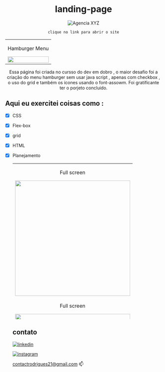 
<div align="center">
  <h1>landing-page</h1>

  ![Agencia XYZ](https://rafinha-dev.github.io/landing-page/)
  
  `clique no link para abrir o site`
  
   <table align="center"> 
      <tr> 
    <td>
      <p align="center"> Hamburger Menu  </p>
      <img  style="width: 100%;" src="https://github.com/rafinha-dev/landing-page/blob/master/src/presentation/hamburger.gif">
    </td>
  </tr>
  </table>
  
 Essa página foi criada no cursso do dev em dobro , o maior desafio foi a criação do menu hamburger sem usar java script , apenas com checkbox , o uso do grid e também os icones usando o font-assowm. Foi gratificante ter o porjeto concluido.


 
</div>

## Aqui eu exercitei coisas como : 

- [x] CSS
- [x] Flex-box
- [x] grid
- [x] HTML 
- [x] Planejamento
  
  <table align="center" height="500px;">
  <tr> 
    <td>
      <p align="center"> Full screen  </p>
      <img  style="width: 370px;" src="https://github.com/rafinha-dev/landing-page/blob/master/src/presentation/1.png">
    </td>
  </tr>
  <tr> 
    <td>
      <p align="center"> Full screen  </p>
      <img  style="width: 370px;" src="https://github.com/rafinha-dev/landing-page/blob/master/src/presentation/2.png">
    </td>
  </tr>
 
 </table>
 
<div>

## contato 

[![linkedin](https://img.shields.io/badge/LinkedIn-0077B5?style=for-the-badge&logo=linkedin&logoColor=white)](https://www.linkedin.com/in/rafinhadev/)


[![instagram](https://img.shields.io/badge/Instagram-E4405F?style=for-the-badge&logo=instagram&logoColor=white)](https://www.instagram.com/rafinhadev/)&nbsp;

[contactrodrigues21@gmail.com](mailto:contactrodrigues21@gmail.com) 📫
</div>
